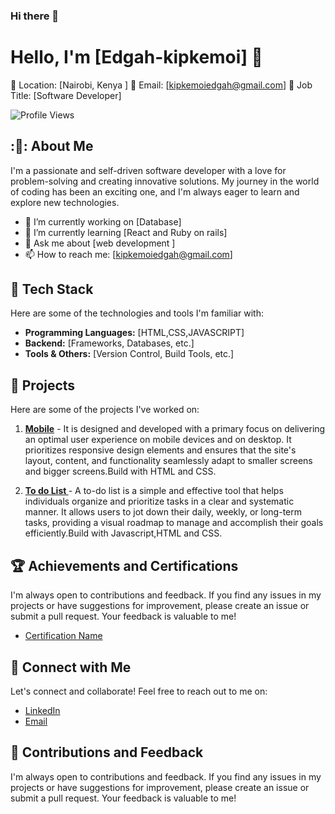 ### Hi there 👋
# Hello, I'm [Edgah-kipkemoi] :wave:

📍 Location: [Nairobi, Kenya ]
📧 Email: [kipkemoiedgah@gmail.com]
💼 Job Title: [Software Developer]

![Profile Views](https://komarev.com/ghpvc/?username=Edgah-kipkemoi&color=brightgreen)

## :🐼: About Me

I'm a passionate and self-driven software developer with a love for problem-solving and creating innovative solutions. My journey in the world of coding has been an exciting one, and I'm always eager to learn and explore new technologies.

- :telescope: I’m currently working on [Database]
- :seedling: I’m currently learning [React and Ruby on rails]
- :speech_balloon: Ask me about [web development ]
- :mailbox: How to reach me: [kipkemoiedgah@gmail.com]

## :rocket: Tech Stack

Here are some of the technologies and tools I'm familiar with:

- **Programming Languages:** [HTML,CSS,JAVASCRIPT]
- **Backend:** [Frameworks, Databases, etc.]
- **Tools & Others:** [Version Control, Build Tools, etc.]

## 🚧 Projects

Here are some of the projects I've worked on:

1. **[Mobile](https://github.com/Edgahkipkemoi/mobile.git)** - It is designed and developed with a primary focus on delivering an optimal user experience on mobile devices and on desktop. It prioritizes responsive design elements and ensures that the site's layout, content, and functionality seamlessly adapt to smaller screens and bigger screens.Build with HTML and CSS.
  


3. **[To do List ](https://github.com/Edgahkipkemoi/To-do-list.git)** - A to-do list is a simple and effective tool that helps individuals organize and prioritize tasks in a clear and systematic manner. It allows users to jot down their daily, weekly, or long-term tasks, providing a visual roadmap to manage and accomplish their goals efficiently.Build with Javascript,HTML and CSS.



## :trophy: Achievements and Certifications
I'm always open to contributions and feedback. If you find any issues in my projects or have suggestions for improvement, please create an issue or submit a pull request. Your feedback is valuable to me!


- [Certification Name](credential.net/fcbfe2fa-b126-4714-95a0-430fd90f9bb8#gs.3q9c51)


## :handshake: Connect with Me

Let's connect and collaborate! Feel free to reach out to me on:

- [LinkedIn](www.linkedin.com/in/edgah-kipkemoi-3797b8257)
- [Email ](kipkemoiedgah@gmail.com)

## :pray: Contributions and Feedback
I'm always open to contributions and feedback. If you find any issues in my projects or have suggestions for improvement, please create an issue or submit a pull request. Your feedback is valuable to me!

